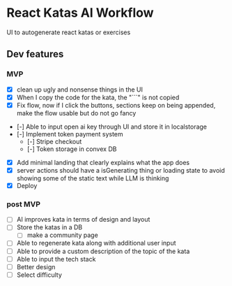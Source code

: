 # React Katas AI Workflow

UI to autogenerate react katas or exercises

## Dev features

### MVP

- [x] clean up ugly and nonsense things in the UI
- [x] When I copy the code for the kata, the "```" is not copied
- [x] Fix flow, now if I click the buttons, sections keep on being appended, make the flow usable but do not go fancy
- [-] Able to input open ai key through UI and store it in localstorage
- [-] Implement token payment system
  - [-] Stripe checkout
  - [-] Token storage in convex DB
- [x] Add minimal landing that clearly explains what the app does
- [x] server actions should have a isGenerating thing or loading state to avoid showing some of the static text while LLM is thinking
- [x] Deploy

### post MVP

- [ ] AI improves kata in terms of design and layout
- [ ] Store the katas in a DB
  - [ ] make a community page
- [ ] Able to regenerate kata along with additional user input
- [ ] Able to provide a custom description of the topic of the kata
- [ ] Able to input the tech stack
- [ ] Better design
- [ ] Select difficulty